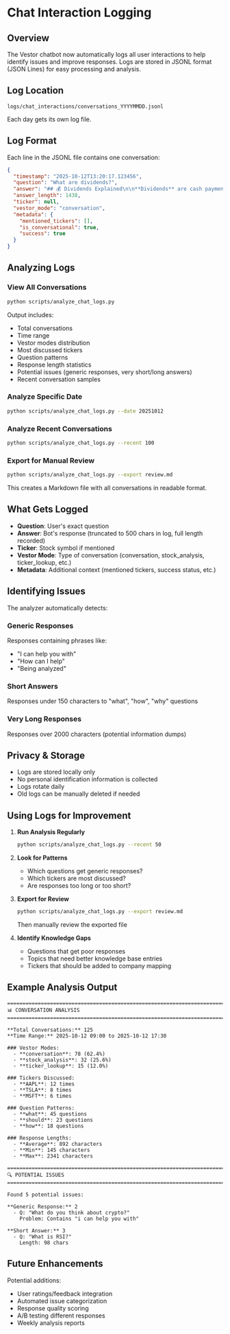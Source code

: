 # Chat Interaction Logging

## Overview

The Vestor chatbot now automatically logs all user interactions to help identify issues and improve responses. Logs are stored in JSONL format (JSON Lines) for easy processing and analysis.

## Log Location

```
logs/chat_interactions/conversations_YYYYMMDD.jsonl
```

Each day gets its own log file.

## Log Format

Each line in the JSONL file contains one conversation:

```json
{
  "timestamp": "2025-10-12T13:20:17.123456",
  "question": "What are dividends?",
  "answer": "## 💰 Dividends Explained\n\n**Dividends** are cash payments...",
  "answer_length": 1438,
  "ticker": null,
  "vestor_mode": "conversation",
  "metadata": {
    "mentioned_tickers": [],
    "is_conversational": true,
    "success": true
  }
}
```

## Analyzing Logs

### View All Conversations

```bash
python scripts/analyze_chat_logs.py
```

Output includes:
- Total conversations
- Time range
- Vestor modes distribution
- Most discussed tickers
- Question patterns
- Response length statistics
- Potential issues (generic responses, very short/long answers)
- Recent conversation samples

### Analyze Specific Date

```bash
python scripts/analyze_chat_logs.py --date 20251012
```

### Analyze Recent Conversations

```bash
python scripts/analyze_chat_logs.py --recent 100
```

### Export for Manual Review

```bash
python scripts/analyze_chat_logs.py --export review.md
```

This creates a Markdown file with all conversations in readable format.

## What Gets Logged

- **Question**: User's exact question
- **Answer**: Bot's response (truncated to 500 chars in log, full length recorded)
- **Ticker**: Stock symbol if mentioned
- **Vestor Mode**: Type of conversation (conversation, stock_analysis, ticker_lookup, etc.)
- **Metadata**: Additional context (mentioned tickers, success status, etc.)

## Identifying Issues

The analyzer automatically detects:

### Generic Responses
Responses containing phrases like:
- "I can help you with"
- "How can I help"
- "Being analyzed"

### Short Answers
Responses under 150 characters to "what", "how", "why" questions

### Very Long Responses
Responses over 2000 characters (potential information dumps)

## Privacy & Storage

- Logs are stored locally only
- No personal identification information is collected
- Logs rotate daily
- Old logs can be manually deleted if needed

## Using Logs for Improvement

1. **Run Analysis Regularly**
   ```bash
   python scripts/analyze_chat_logs.py --recent 50
   ```

2. **Look for Patterns**
   - Which questions get generic responses?
   - Which tickers are most discussed?
   - Are responses too long or too short?

3. **Export for Review**
   ```bash
   python scripts/analyze_chat_logs.py --export review.md
   ```
   Then manually review the exported file

4. **Identify Knowledge Gaps**
   - Questions that get poor responses
   - Topics that need better knowledge base entries
   - Tickers that should be added to company mapping

## Example Analysis Output

```
================================================================================
📊 CONVERSATION ANALYSIS
================================================================================

**Total Conversations:** 125
**Time Range:** 2025-10-12 09:00 to 2025-10-12 17:30

### Vestor Modes:
  - **conversation**: 78 (62.4%)
  - **stock_analysis**: 32 (25.6%)
  - **ticker_lookup**: 15 (12.0%)

### Tickers Discussed:
  - **AAPL**: 12 times
  - **TSLA**: 8 times
  - **MSFT**: 6 times

### Question Patterns:
  - **what**: 45 questions
  - **should**: 23 questions
  - **how**: 18 questions

### Response Lengths:
  - **Average**: 892 characters
  - **Min**: 145 characters
  - **Max**: 2341 characters

================================================================================
🔍 POTENTIAL ISSUES
================================================================================

Found 5 potential issues:

**Generic Response:** 2
  - Q: "What do you think about crypto?"
    Problem: Contains "i can help you with"

**Short Answer:** 3
  - Q: "What is RSI?"
    Length: 98 chars
```

## Future Enhancements

Potential additions:
- User ratings/feedback integration
- Automated issue categorization
- Response quality scoring
- A/B testing different responses
- Weekly analysis reports
